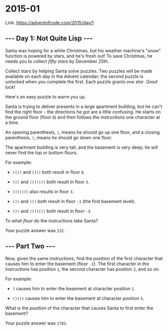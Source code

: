 # 2015-01
Link: https://adventofcode.com/2015/day/1

## --- Day 1: Not Quite Lisp ---

Santa was hoping for a white Christmas, but his weather machine's "snow" function is powered by stars, and he's fresh out!  To save Christmas, he needs you to collect *fifty stars* by December 25th.

Collect stars by helping Santa solve puzzles.  Two puzzles will be made available on each day in the Advent calendar; the second puzzle is unlocked when you complete the first.  Each puzzle grants *one star*. *Good luck!*

Here's an easy puzzle to warm you up.

Santa is trying to deliver presents in a large apartment building, but he can't find the right floor - the directions he got are a little confusing. He starts on the ground floor (floor `0`) and then follows the instructions one character at a time.

An opening parenthesis, `(`, means he should go up one floor, and a closing parenthesis, `)`, means he should go down one floor.

The apartment building is very tall, and the basement is very deep; he will never find the top or bottom floors.

For example:


 - `(())` and `()()` both result in floor `0`.

 - `(((` and `(()(()(` both result in floor `3`.

 - `))(((((` also results in floor `3`.

 - `())` and `))(` both result in floor `-1` (the first basement level).

 - `)))` and `)())())` both result in floor `-3`.


To *what floor* do the instructions take Santa?

Your puzzle answer was `232`.

## --- Part Two ---

Now, given the same instructions, find the *position* of the first character that causes him to enter the basement (floor `-1`).  The first character in the instructions has position `1`, the second character has position `2`, and so on.

For example:


 - `)` causes him to enter the basement at character position `1`.

 - `()())` causes him to enter the basement at character position `5`.


What is the *position* of the character that causes Santa to first enter the basement?

Your puzzle answer was `1783`.
